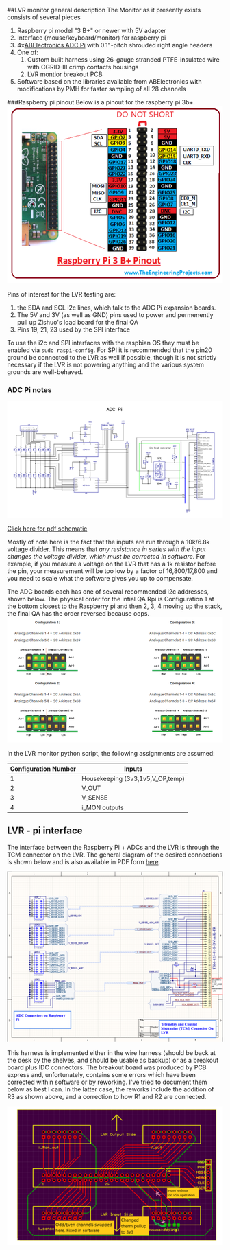 ##LVR monitor general description
The Monitor as it presently exists consists of several pieces

1. Raspberry pi model "3 B+" or newer with 5V adapter
2. Interface (mouse/keyboard/monitor) for raspberry pi
3. 4x[ABElectronics ADC Pi](https://www.abelectronics.co.uk/p/69/adc-pi-raspberry-pi-analogue-to-digital-converter) with 0.1"-pitch shrouded right angle headers
4. One of:
    1. Custom built harness using 26-gauge stranded PTFE-insulated wire with CGRID-III crimp contacts housings
    2. LVR montior breakout PCB
5. Software based on the libraries available from ABElectronics with modifications by PMH for faster sampling of all 28 channels

###Raspberry pi pinout
Below is a pinout for the raspberry pi 3b+.
![Rpi GPIO](GPIO.png)

Pins of interest for the LVR testing are:
1. the SDA and SCL i2c lines, which talk to the ADC Pi expansion boards.
2. The 5V and 3V (as well as GND) pins used to power and permenently pull up Zishuo's load board for the final QA
3. Pins 19, 21, 23 used by the SPI interface

To use the i2c and SPI interfaces with the raspbian OS they must be enabled via `sudo raspi-config`. For SPI it is recommended that the pin20 ground be connected to the LVR as well if possible, though it is not strictly necessary if the LVR is not powering anything and the various system grounds are well-behaved.

### ADC Pi notes
![adcpi-schematic](adcpi-schematic.PNG)

[Click here for pdf schematic](schematic-adc-pi.pdf)

Mostly of note here is the fact that the inputs are run through a 10k/6.8k voltage divider. This means that *any resistance in series with the input changes the voltage divider, which must be corrected in software*. For example, if you measure a voltage on the LVR that has a 1k resistor before the pin, your measurement will be too low by a factor of 16,800/17,800 and you need to scale what the software gives you up to compensate.

The ADC boards each has one of several recommended i2c addresses, shown below. The physical order for the intial QA Rpi is Configuration 1 at the bottom closest to the Raspberry pi and then 2, 3, 4 moving up the stack, the final QA has the order reversed because oops.
![i2c-addresses](adcpi_i2c_addresses.PNG)

In the LVR monitor python script, the following assignments are assumed:

|Configuration Number | Inputs |
|-------------|---------------|
| 1 | Housekeeping (3v3,1v5,V\_OP,temp) |
| 2 | V\_OUT |
| 3 | V\_SENSE |
| 4 | i\_MON outputs |

## LVR - pi interface

The interface between the Raspberry Pi + ADCs and the LVR is through the TCM connector on the
LVR. The general diagram of the desired connections is shown below and is also available
in PDF form [here](LVR_MONITOR_HARNESS.pdf).

![montior-harness](monitor_harness_sch.PNG)

This harness is implemented either in the wire harness (should be back at the desk by the shelves, and should be usable as backup) or as a breakout board plus IDC connectors. The breakout board was produced by
PCB express and, unfortunately, contains some errors which have been corrected within software
or by reworking. I've tried to document them below as best I can. In the latter case, the reworks include the addition of R3 as shown above, and a correction to how R1 and R2 are connected.

![MonitorBB](MonitorBB.PNG)
